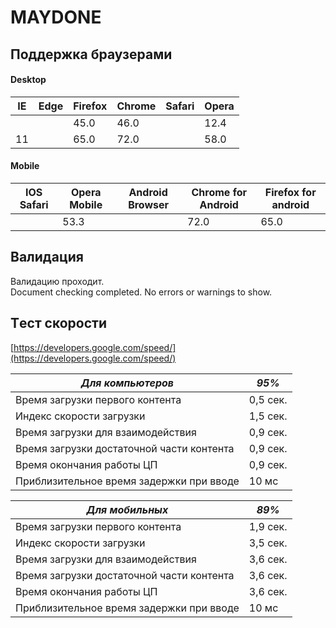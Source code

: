 # MAYDONE

##  Поддержка браузерами     


#### Desktop 
|   IE  |   Edge    |   Firefox |   Chrome  |  Safari   |   Opera   |   
|-------|-----------|-----------|-----------|-----------|-----------|  
|       |           |    45.0   |    46.0   |           |    12.4   |
|   11  |           |    65.0   |    72.0   |           |    58.0   |

    


#### Mobile 
| IOS Safari | Opera Mobile | Android Browser | Chrome for Android | Firefox for android |
|------------|--------------|-----------------|--------------------|---------------------|
|            |     53.3     |                 |         72.0       |          65.0       |


##  Валидация    
Валидацию проходит.    
Document checking completed. No errors or warnings to show.

## Tест скорости    
[https://developers.google.com/speed/](https://developers.google.com/speed/)


|  ***Для компьютеров***                    |***95%*** |        
|-------------------------------------------|----------|       
| Время загрузки первого контента           | 0,5 сек. |
| Индекс скорости загрузки                  | 1,5 сек. |
| Время загрузки для взаимодействия         | 0,9 сек. |
| Время загрузки достаточной части контента | 0,9 сек. |
| Время окончания работы ЦП                 | 0,9 сек. |
| Приблизительное время задержки при вводе  | 10 мс    |

|       ***Для мобильных***                 |***89%*** | 
|-------------------------------------------|----------|       
| Время загрузки первого контента           | 1,9 сек. |
| Индекс скорости загрузки                  | 3,5 сек. |
| Время загрузки для взаимодействия         | 3,6 сек. |
| Время загрузки достаточной части контента | 3,6 сек. |
| Время окончания работы ЦП                 | 3,6 сек. |
| Приблизительное время задержки при вводе  | 10 мс    |

